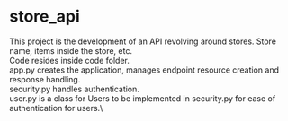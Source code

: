 # store_api

This project is the development of an API revolving around stores. Store name, items inside the store, etc.\
Code resides inside code folder.\
app.py creates the application, manages endpoint resource creation and response handling.\
security.py handles authentication.\
user.py is a class for Users to be implemented in security.py for ease of authentication for users.\

